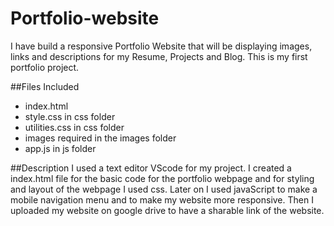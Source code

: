 # Portfolio-website
I have build a responsive Portfolio Website that will be displaying images, links and descriptions for my Resume, Projects and Blog.
This is my first portfolio project.

##Files Included
* index.html
* style.css in css folder
* utilities.css in css folder
* images required in the images folder
* app.js in js folder

##Description
I used a text editor VScode for my project. I created a index.html file for the basic code for the portfolio webpage and for styling and layout of the webpage I used css. Later on I used javaScript to make a mobile navigation menu and to make my website more responsive. Then I uploaded my website on google drive to have a sharable link of the website.
